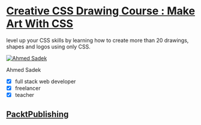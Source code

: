 # [Creative CSS Drawing Course : Make Art With CSS](https://www.udemy.com/course/creative-css-drawing-course-make-art-with-css/)

level up your CSS skills by learning how to create more than 20 drawings, shapes and logos using only CSS.

[![Ahmed Sadek](https://img-c.udemycdn.com/user/200_H/24125188_fe9a_7.jpg)](https://www.udemy.com/user/ahmed-el-sayed-sadek/)

Ahmed Sadek
- [x] full stack web developer
- [x] freelancer
- [x] teacher

## [PacktPublishing](https://github.com/PacktPublishing/Creative-CSS-Drawing-Course-Make-Art-With-CSS)